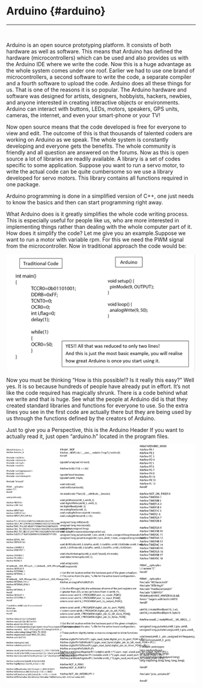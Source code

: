 # Arduino {#arduino}
---

<br/>

Arduino is an open source prototyping platform. It consists of both hardware as well as software. This means that Arduino has defined the hardware (microcontrollers) which can be used and also provides us with the Arduino IDE where we write the code. Now this is a huge advantage as the whole system comes under one roof. Earlier we had to use one brand of microcontrollers, a second software to write the code, a separate compiler and a fourth software to upload the code. Arduino does all these things for us. That is one of the reasons it is so popular. The Arduino hardware and software was designed for artists, designers, hobbyists, hackers, newbies, and anyone interested in creating interactive objects or environments. Arduino can interact with buttons, LEDs, motors, speakers, GPS units, cameras, the internet, and even your smart-phone or your TV!

Now open source means that the code developed is free for everyone to view and edit. The outcome of this is that thousands of talented coders are working on Arduino as we speak. The whole system is constantly developing and everyone gets the benefits. The whole community is friendly and all question are answered on the forums. Now as this is open source a lot of libraries are readily available. A library is a set of codes specific to some application. Suppose you want to run a servo motor, to write the actual code can be quite cumbersome so we use a library developed for servo motors. This library contains all functions required in one package.

Arduino programming is done in a simplified version of C++, one just needs to know the basics and then can start programming right away.

What Arduino does is it greatly simplifies the whole code writing process. This is especially useful for people like us, who are more interested in implementing things rather than dealing with the whole computer part of it. How does it simplify the code? Let me give you an example.Suppose we want to run a motor with variable rpm. For this we need the PWM signal from the microcontroller. Now in traditional approach the code would be:

<p align="center">
  <img src="../assets/picture_14.png" width="500" align="center">
</p>


Now you must be thinking “How is this possible!? Is it really this easy?” Well yes. It is so because hundreds of people have already put in effort. It’s not like the code required has magically shrunk. There is a code behind what we write and that is huge. See what the people at Arduino did is that they created standard libraries and functions for everyone to use. So the extra lines you see in the first code are actually there but they are being used by us through the functions defined by the creators of Arduino.

Just to give you a Perspective, this is the Arduino Header
If you want to actually read it, just open “arduino.h” located in the program files.

<p align="center">
  <img src="../assets/picture_11.jpg" align="center">
</p>
